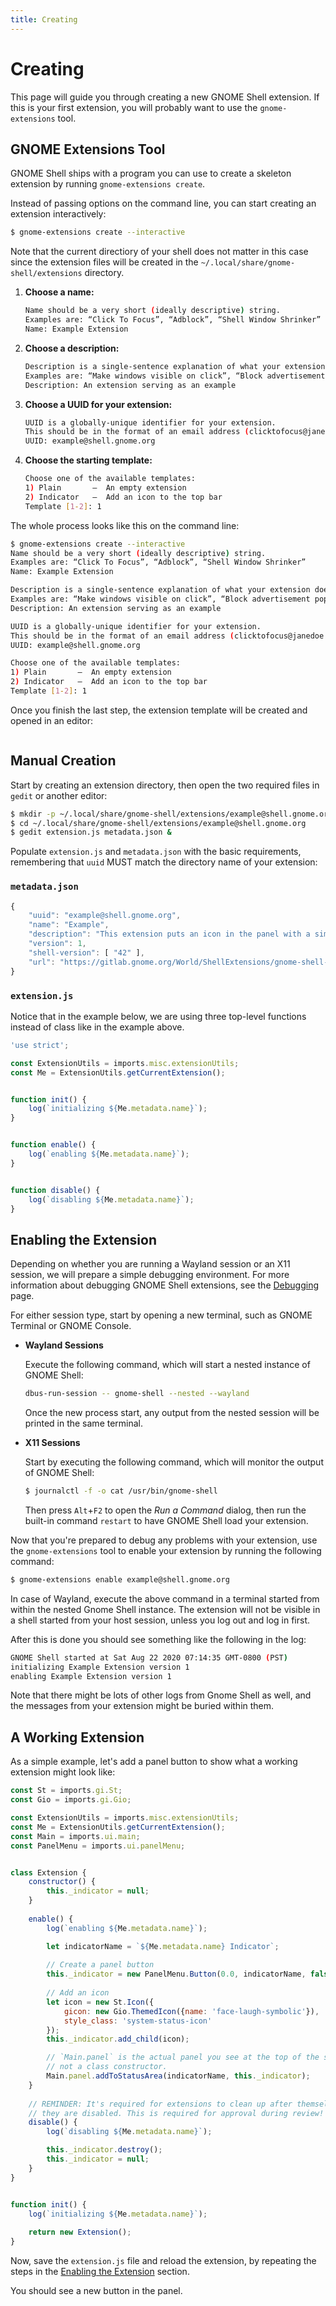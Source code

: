 ```yaml
---
title: Creating
---
```


# Creating

This page will guide you through creating a new GNOME Shell extension. If this is your first extension, you will probably want to use the `gnome-extensions` tool.

## GNOME Extensions Tool

GNOME Shell ships with a program you can use to create a skeleton extension by running `gnome-extensions create`.

Instead of passing options on the command line, you can start creating an extension interactively:

```sh
$ gnome-extensions create --interactive
```

Note that the current directiory of your shell does not matter in this case
since the extension files will be created in the
`~/.local/share/gnome-shell/extensions` directory.

1. **Choose a name:**

   ```sh
   Name should be a very short (ideally descriptive) string.
   Examples are: “Click To Focus”, “Adblock”, “Shell Window Shrinker”
   Name: Example Extension
   ```

2. **Choose a description:**

   ```sh
   Description is a single-sentence explanation of what your extension does.
   Examples are: “Make windows visible on click”, “Block advertisement popups”, “Animate windows shrinking on minimize”
   Description: An extension serving as an example
   ```

3. **Choose a UUID for your extension:**

   ```sh
   UUID is a globally-unique identifier for your extension.
   This should be in the format of an email address (clicktofocus@janedoe.example.com)
   UUID: example@shell.gnome.org
   ```

4. **Choose the starting template:**

    ```sh
    Choose one of the available templates:
    1) Plain       –  An empty extension
    2) Indicator   –  Add an icon to the top bar
    Template [1-2]: 1
    ```

The whole process looks like this on the command line:

```sh
$ gnome-extensions create --interactive
Name should be a very short (ideally descriptive) string.
Examples are: “Click To Focus”, “Adblock”, “Shell Window Shrinker”
Name: Example Extension

Description is a single-sentence explanation of what your extension does.
Examples are: “Make windows visible on click”, “Block advertisement popups”, “Animate windows shrinking on minimize”
Description: An extension serving as an example

UUID is a globally-unique identifier for your extension.
This should be in the format of an email address (clicktofocus@janedoe.example.com)
UUID: example@shell.gnome.org

Choose one of the available templates:
1) Plain       –  An empty extension
2) Indicator   –  Add an icon to the top bar
Template [1-2]: 1
```

Once you finish the last step, the extension template will be created and opened in an editor:

<img :src="$withBase('/assets/img/gnome-extensions-create-editor.png')" />

## Manual Creation

Start by creating an extension directory, then open the two required files in `gedit` or another editor:

```sh
$ mkdir -p ~/.local/share/gnome-shell/extensions/example@shell.gnome.org
$ cd ~/.local/share/gnome-shell/extensions/example@shell.gnome.org
$ gedit extension.js metadata.json &
```

Populate `extension.js` and `metadata.json` with the basic requirements, remembering that `uuid` MUST match the directory name of your extension:

### `metadata.json`
```js
{
    "uuid": "example@shell.gnome.org",
    "name": "Example",
    "description": "This extension puts an icon in the panel with a simple dropdown menu.",
    "version": 1,
    "shell-version": [ "42" ],
    "url": "https://gitlab.gnome.org/World/ShellExtensions/gnome-shell-extension-example"
}
```

### `extension.js`

Notice that in the example below, we are using three top-level functions instead of class like in the example above.

```js
'use strict';

const ExtensionUtils = imports.misc.extensionUtils;
const Me = ExtensionUtils.getCurrentExtension();


function init() {
    log(`initializing ${Me.metadata.name}`);
}


function enable() {
    log(`enabling ${Me.metadata.name}`);
}


function disable() {
    log(`disabling ${Me.metadata.name}`);
}
```

## Enabling the Extension

Depending on whether you are running a Wayland session or an X11 session, we will prepare a simple debugging environment. For more information about debugging GNOME Shell extensions, see the [Debugging](debugging.html) page.

For either session type, start by opening a new terminal, such as GNOME Terminal or GNOME Console.

- **Wayland Sessions**

    Execute the following command, which will start a nested instance of GNOME Shell:

    ```sh
    dbus-run-session -- gnome-shell --nested --wayland
    ```
    
    Once the new process start, any output from the nested session will be printed in the same terminal.

- **X11 Sessions**

    Start by executing the following command, which will monitor the output of GNOME Shell:

    ```sh
    $ journalctl -f -o cat /usr/bin/gnome-shell
    ```
    
    Then press `Alt`+`F2` to open the *Run a Command* dialog, then run the built-in command `restart` to have GNOME Shell load your extension.

Now that you're prepared to debug any problems with your extension, use the `gnome-extensions` tool to enable your extension by running the following command:

```sh
$ gnome-extensions enable example@shell.gnome.org
```

In case of Wayland, execute the above command in a terminal started from within
the nested Gnome Shell instance. The extension will not be visible in a shell
started from your host session, unless you log out and log in first.

After this is done you should see something like the following in the log:

```sh
GNOME Shell started at Sat Aug 22 2020 07:14:35 GMT-0800 (PST)
initializing Example Extension version 1
enabling Example Extension version 1
```

Note that there might be lots of other logs from Gnome Shell as well, and the
messages from your extension might be buried within them.

## A Working Extension

As a simple example, let's add a panel button to show what a working extension might look like:

```js
const St = imports.gi.St;
const Gio = imports.gi.Gio;

const ExtensionUtils = imports.misc.extensionUtils;
const Me = ExtensionUtils.getCurrentExtension();
const Main = imports.ui.main;
const PanelMenu = imports.ui.panelMenu;


class Extension {
    constructor() {
        this._indicator = null;
    }
    
    enable() {
        log(`enabling ${Me.metadata.name}`);

        let indicatorName = `${Me.metadata.name} Indicator`;
        
        // Create a panel button
        this._indicator = new PanelMenu.Button(0.0, indicatorName, false);
        
        // Add an icon
        let icon = new St.Icon({
            gicon: new Gio.ThemedIcon({name: 'face-laugh-symbolic'}),
            style_class: 'system-status-icon'
        });
        this._indicator.add_child(icon);

        // `Main.panel` is the actual panel you see at the top of the screen,
        // not a class constructor.
        Main.panel.addToStatusArea(indicatorName, this._indicator);
    }
    
    // REMINDER: It's required for extensions to clean up after themselves when
    // they are disabled. This is required for approval during review!
    disable() {
        log(`disabling ${Me.metadata.name}`);

        this._indicator.destroy();
        this._indicator = null;
    }
}


function init() {
    log(`initializing ${Me.metadata.name}`);
    
    return new Extension();
}
```

Now, save the `extension.js` file and reload the extension, by repeating the
steps in the [Enabling the Extension](#enabling-the-extension) section.

You should see a new button in the panel.

